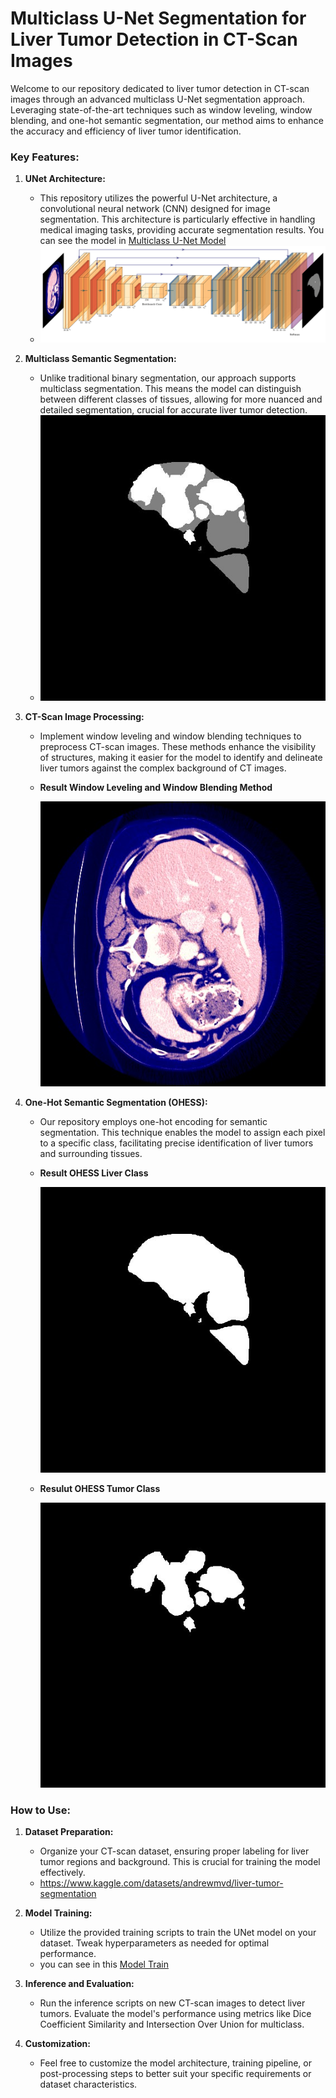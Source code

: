 # Multiclass U-Net Segmentation for Liver Tumor Detection in CT-Scan Images

Welcome to our repository dedicated to liver tumor detection in CT-scan images through an advanced multiclass U-Net segmentation approach. Leveraging state-of-the-art techniques such as window leveling, window blending, and one-hot semantic segmentation, our method aims to enhance the accuracy and efficiency of liver tumor identification.

### Key Features:

1. **UNet Architecture:**
   - This repository utilizes the powerful U-Net architecture, a convolutional neural network (CNN) designed for image segmentation. This architecture is particularly effective in handling medical imaging tasks, providing accurate segmentation results. You can see the model in [Multiclass U-Net Model](https://github.com/Skygers/Multiclass-U-Net-for-liver-tumor-segmentation/blob/c89a803eb27ac44022f4e16fc42bd6af42135348/Model%20U-Net/U-Net-Model.py)
   - ![Multiclass U-Net](https://github.com/Skygers/Multiclass-U-Net-for-liver-tumor-segmentation/blob/eeabfbe9f6ac0effda82648f425fb032196144dd/Model%20U-Net/U-Net%20Visualisasi.png)
2. **Multiclass Semantic Segmentation:**
   - Unlike traditional binary segmentation, our approach supports multiclass segmentation. This means the model can distinguish between different classes of tissues, allowing for more nuanced and detailed segmentation, crucial for accurate liver tumor detection.
   - ![Multiclass Semantic Segmentation](https://github.com/Skygers/Multiclass-U-Net-for-liver-tumor-segmentation/blob/eeabfbe9f6ac0effda82648f425fb032196144dd/Gambar/mask%20liver%20tiff.jpg)

3. **CT-Scan Image Processing:**
   - Implement window leveling and window blending techniques to preprocess CT-scan images. These methods enhance the visibility of structures, making it easier for the model to identify and delineate liver tumors against the complex background of CT images.
   - **Result Window Leveling and Window Blending Method**

     ![Multiclass Semantic Segmentation](https://github.com/Skygers/Multiclass-U-Net-for-liver-tumor-segmentation/blob/c89a803eb27ac44022f4e16fc42bd6af42135348/Gambar/volume-1_slice_61.jpg)
4. **One-Hot Semantic Segmentation (OHESS):**
   - Our repository employs one-hot encoding for semantic segmentation. This technique enables the model to assign each pixel to a specific class, facilitating precise identification of liver tumors and surrounding tissues.
   - **Result OHESS Liver Class**

     ![Multiclass Semantic Segmentation](https://github.com/Skygers/Multiclass-U-Net-for-liver-tumor-segmentation/blob/c89a803eb27ac44022f4e16fc42bd6af42135348/Gambar/one%20hot%20liver.jpg)
   - **Resulut OHESS Tumor Class**

     ![Multiclass Semantic Segmentation](https://github.com/Skygers/Multiclass-U-Net-for-liver-tumor-segmentation/blob/c89a803eb27ac44022f4e16fc42bd6af42135348/Gambar/one%20hot%20mask.jpg)
### How to Use:

1. **Dataset Preparation:**
   - Organize your CT-scan dataset, ensuring proper labeling for liver tumor regions and background. This is crucial for training the model effectively.
   - https://www.kaggle.com/datasets/andrewmvd/liver-tumor-segmentation

2. **Model Training:**
   - Utilize the provided training scripts to train the UNet model on your dataset. Tweak hyperparameters as needed for optimal performance.
   - you can see in this [Model Train](https://github.com/Skygers/Multiclass-U-Net-for-liver-tumor-segmentation/blob/c89a803eb27ac44022f4e16fc42bd6af42135348/u-net-train-multiclass-semantic-liver-tumor.ipynb)

3. **Inference and Evaluation:**
   - Run the inference scripts on new CT-scan images to detect liver tumors. Evaluate the model's performance using metrics like Dice Coefficient Similarity and Intersection Over Union for multiclass.

4. **Customization:**
   - Feel free to customize the model architecture, training pipeline, or post-processing steps to better suit your specific requirements or dataset characteristics.

